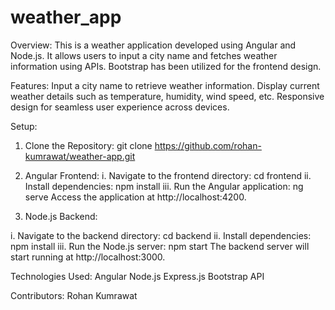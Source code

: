 # weather_app

Overview:
This is a weather application developed using Angular and Node.js. It allows users to input a city name and fetches weather information using APIs. Bootstrap has been utilized for the frontend design.

Features:
Input a city name to retrieve weather information.
Display current weather details such as temperature, humidity, wind speed, etc.
Responsive design for seamless user experience across devices.

Setup:
1. Clone the Repository:  git clone https://github.com/rohan-kumrawat/weather-app.git
2. Angular Frontend:
i. Navigate to the frontend directory:  cd frontend
ii.  Install dependencies:  npm install
iii.  Run the Angular application:  ng serve
Access the application at http://localhost:4200.

3. Node.js Backend:

i.  Navigate to the backend directory:  cd backend
ii.  Install dependencies:  npm install
iii.  Run the Node.js server:  npm start
The backend server will start running at http://localhost:3000.

Technologies Used:
Angular
Node.js
Express.js
Bootstrap
API

Contributors:
Rohan Kumrawat

